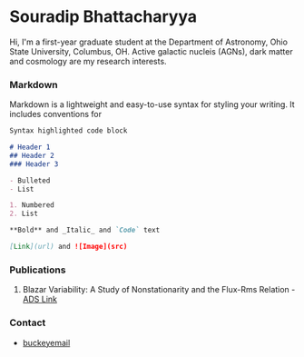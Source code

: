 # Souradip Bhattacharyya

Hi, I'm a first-year graduate student at the Department of Astronomy, Ohio State University, Columbus, OH. Active galactic nucleis (AGNs), dark matter and cosmology are my research interests.

### Markdown

Markdown is a lightweight and easy-to-use syntax for styling your writing. It includes conventions for

```markdown
Syntax highlighted code block

# Header 1
## Header 2
### Header 3

- Bulleted
- List

1. Numbered
2. List

**Bold** and _Italic_ and `Code` text

[Link](url) and ![Image](src)
```

### Publications

1. Blazar Variability: A Study of Nonstationarity and the Flux-Rms Relation - [ADS Link](https://ui.adsabs.harvard.edu/abs/2020ApJ...897...25B/abstract)

### Contact

- [buckeyemail](bhattacharyya.37@buckeyemail.osu.edu)

